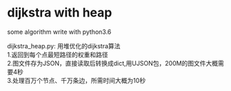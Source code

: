 # dijkstra with heap
some algorithm write with python3.6

dijkstra_heap.py: 用堆优化的dijkstra算法  
1.返回到每个点最短路径的权重和路径  
2.图文件存为JSON，直接读取后转换成dict,用UJSON包，200M的图文件大概需要4秒  
3.处理百万个节点、千万条边，所需时间大概为10秒  
